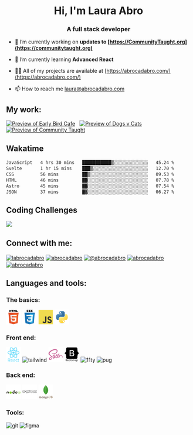 <h1 align="center">Hi, I'm Laura Abro</h1>
<h3 align="center">A full stack developer</h3>

- 🔭 I’m currently working on **updates to [https://CommunityTaught.org](https://communitytaught.org)**

- 🌱 I’m currently learning **Advanced React**

- 👨‍💻 All of my projects are available at [https://abrocadabro.com/](https://abrocadabro.com/)

- 📫 How to reach me [laura@abrocadabro.com](mailto:laura@abrocadabro.com)


## My work:
<a href="https://early-bird-cafe.netlify.app/"><img src="https://github.com/labrocadabro/labrocadabro/blob/main/early.bird-cafe.png?raw=true" alt="Preview of Early Bird Cafe" width="32%" /></a>
&nbsp;
<a href="https://labrocadabro.github.io/dogs-v-cats/"><img src="https://abrocadabro.com/img/main/cats.jpg" alt="Preview of Dogs v Cats" width="32%" /></a>
&nbsp;
<a href="https://communitytaught.org/"><img src="https://abrocadabro.com/img/main/communitytaught.png" width="32%" alt="Preview of Community Taught" /></a>



## Wakatime

<!--START_SECTION:waka-->

```text
JavaScript   4 hrs 30 mins   ███████████▒░░░░░░░░░░░░░   45.24 %
Svelte       1 hr 15 mins    ███▒░░░░░░░░░░░░░░░░░░░░░   12.70 %
CSS          56 mins         ██▒░░░░░░░░░░░░░░░░░░░░░░   09.53 %
HTML         46 mins         ██░░░░░░░░░░░░░░░░░░░░░░░   07.78 %
Astro        45 mins         ██░░░░░░░░░░░░░░░░░░░░░░░   07.54 %
JSON         37 mins         █▓░░░░░░░░░░░░░░░░░░░░░░░   06.27 %
```

<!--END_SECTION:waka-->

## Coding Challenges

<a href="https://www.codewars.com/users/abrocadabro" target="_blank"><img src="https://www.codewars.com/users/abrocadabro/badges/large" /></a>

## Connect with me:
<a href="https://twitter.com/labrocadabro" target="_blank"><img align="center" src="https://raw.githubusercontent.com/rahuldkjain/github-profile-readme-generator/master/src/images/icons/Social/twitter.svg" alt="labrocadabro" height="30" width="40" /></a>
<a href="https://linkedin.com/in/abrocadabro" target="_blank"><img align="center" src="https://raw.githubusercontent.com/rahuldkjain/github-profile-readme-generator/master/src/images/icons/Social/linked-in-alt.svg" alt="abrocadabro" height="30" width="40" /></a>
<a href="https://hashnode.com/@abrocadabro" target="_blank"><img align="center" src="https://raw.githubusercontent.com/rahuldkjain/github-profile-readme-generator/master/src/images/icons/Social/hashnode.svg" alt="@abrocadabro" height="30" width="40" /></a>
<a href="https://www.hackerrank.com/abrocadabro" target="_blank"><img align="center" src="https://raw.githubusercontent.com/rahuldkjain/github-profile-readme-generator/master/src/images/icons/Social/hackerrank.svg" alt="abrocadabro" height="30" width="40" /></a>
<a href="https://www.leetcode.com/abrocadabro" target="_blank"><img align="center" src="https://raw.githubusercontent.com/rahuldkjain/github-profile-readme-generator/master/src/images/icons/Social/leet-code.svg" alt="abrocadabro" height="30" width="40" /></a>

## Languages and tools:

### The basics:
<span><img src="https://raw.githubusercontent.com/devicons/devicon/master/icons/html5/html5-original-wordmark.svg" alt="html5" title="HTML5" width="40" height="40"/></span>
<span><img src="https://raw.githubusercontent.com/devicons/devicon/master/icons/css3/css3-original-wordmark.svg" alt="css3" title="CSS3" width="40" height="40"/></span>
<span><img src="https://raw.githubusercontent.com/devicons/devicon/master/icons/javascript/javascript-original.svg" alt="javascript" title="Javascript" width="40" height="40"/></span>
<span><img src="https://raw.githubusercontent.com/devicons/devicon/master/icons/python/python-original.svg" alt="python" title="Python" width="40" height="40"/></span>

### Front end:
<span><img src="https://raw.githubusercontent.com/devicons/devicon/master/icons/react/react-original-wordmark.svg" alt="react" title="React" width="40" height="40"/></span>
<span><img src="https://www.vectorlogo.zone/logos/tailwindcss/tailwindcss-icon.svg" alt="tailwind" title="TailwindCSS" width="40" height="40"/></span>
<span><img src="https://raw.githubusercontent.com/devicons/devicon/master/icons/sass/sass-original.svg" alt="sass" title="SASS" width="40" height="40"/></span>
<span><img src="https://raw.githubusercontent.com/devicons/devicon/master/icons/bootstrap/bootstrap-plain-wordmark.svg" alt="bootstrap" title="Bootstrap" width="40" height="40"/></span>
<span><img src="https://gist.githubusercontent.com/vivek32ta/c7f7bf583c1fb1c58d89301ea40f37fd/raw/f4c85cce5790758286b8f155ef9a177710b995df/11ty.svg" alt="11ty" title="11ty" width="40" height="40"/></span> 
<span><img src="https://cdn.worldvectorlogo.com/logos/pug.svg" alt="pug" title="Pug" width="40" height="40"/></span>

### Back end:
<span><img src="https://raw.githubusercontent.com/devicons/devicon/master/icons/nodejs/nodejs-original-wordmark.svg" alt="nodejs" Title="Node" width="40" height="40"/></span>
<span><img src="https://raw.githubusercontent.com/devicons/devicon/master/icons/express/express-original-wordmark.svg" alt="express" title="Express" width="40" height="40"/></span>
<span><img src="https://raw.githubusercontent.com/devicons/devicon/master/icons/mongodb/mongodb-original-wordmark.svg" alt="mongodb" title="MongoDB" width="40" height="40"/></span>
 
### Tools:
<span><img src="https://www.vectorlogo.zone/logos/git-scm/git-scm-icon.svg" alt="git" title="Git" width="40" height="40"/></span>
<span><img src="https://www.vectorlogo.zone/logos/figma/figma-icon.svg" alt="figma" title="Figma" width="40" height="40"/></span>

